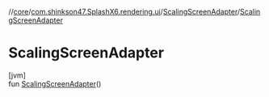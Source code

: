//[core](../../../index.md)/[com.shinkson47.SplashX6.rendering.ui](../index.md)/[ScalingScreenAdapter](index.md)/[ScalingScreenAdapter](-scaling-screen-adapter.md)

# ScalingScreenAdapter

[jvm]\
fun [ScalingScreenAdapter](-scaling-screen-adapter.md)()
